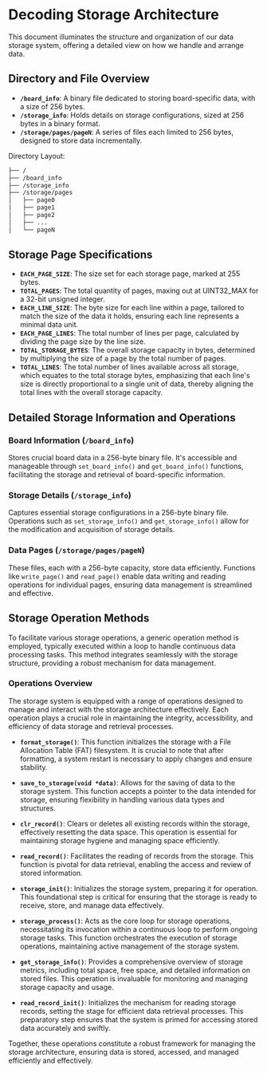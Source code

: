 # Decoding Storage Architecture

This document illuminates the structure and organization of our data storage system, offering a detailed view on how we handle and arrange data.

## Directory and File Overview

- **`/board_info`**: A binary file dedicated to storing board-specific data, with a size of 256 bytes.
- **`/storage_info`**: Holds details on storage configurations, sized at 256 bytes in a binary format.
- **`/storage/pages/pageN`**: A series of files each limited to 256 bytes, designed to store data incrementally.

Directory Layout:

```md
├── /
├── /board_info
├── /storage_info
├── /storage/pages
│   ├── page0
│   ├── page1
│   ├── page2
│   ├── ...
│   └── pageN
```

## Storage Page Specifications

- **`EACH_PAGE_SIZE`**: The size set for each storage page, marked at 255 bytes.
- **`TOTAL_PAGES`**: The total quantity of pages, maxing out at UINT32_MAX for a 32-bit unsigned integer.
- **`EACH_LINE_SIZE`**: The byte size for each line within a page, tailored to match the size of the data it holds, ensuring each line represents a minimal data unit.
- **`EACH_PAGE_LINES`**: The total number of lines per page, calculated by dividing the page size by the line size.
- **`TOTAL_STORAGE_BYTES`**: The overall storage capacity in bytes, determined by multiplying the size of a page by the total number of pages.
- **`TOTAL_LINES`**: The total number of lines available across all storage, which equates to the total storage bytes, emphasizing that each line's size is directly proportional to a single unit of data, thereby aligning the total lines with the overall storage capacity.

## Detailed Storage Information and Operations

### Board Information (`/board_info`)

Stores crucial board data in a 256-byte binary file. It's accessible and manageable through `set_board_info()` and `get_board_info()` functions, facilitating the storage and retrieval of board-specific information.

### Storage Details (`/storage_info`)

Captures essential storage configurations in a 256-byte binary file. Operations such as `set_storage_info()` and `get_storage_info()` allow for the modification and acquisition of storage details.

### Data Pages (`/storage/pages/pageN`)

These files, each with a 256-byte capacity, store data efficiently. Functions like `write_page()` and `read_page()` enable data writing and reading operations for individual pages, ensuring data management is streamlined and effective.

## Storage Operation Methods

To facilitate various storage operations, a generic operation method is employed, typically executed within a loop to handle continuous data processing tasks. This method integrates seamlessly with the storage structure, providing a robust mechanism for data management.

### Operations Overview

The storage system is equipped with a range of operations designed to manage and interact with the storage architecture effectively. Each operation plays a crucial role in maintaining the integrity, accessibility, and efficiency of data storage and retrieval processes.

- **`format_storage()`**: This function initializes the storage with a File Allocation Table (FAT) filesystem. It is crucial to note that after formatting, a system restart is necessary to apply changes and ensure stability.

- **`save_to_storage(void *data)`**: Allows for the saving of data to the storage system. This function accepts a pointer to the data intended for storage, ensuring flexibility in handling various data types and structures.

- **`clr_record()`**: Clears or deletes all existing records within the storage, effectively resetting the data space. This operation is essential for maintaining storage hygiene and managing space efficiently.

- **`read_record()`**: Facilitates the reading of records from the storage. This function is pivotal for data retrieval, enabling the access and review of stored information.

- **`storage_init()`**: Initializes the storage system, preparing it for operation. This foundational step is critical for ensuring that the storage is ready to receive, store, and manage data effectively.

- **`storage_process()`**: Acts as the core loop for storage operations, necessitating its invocation within a continuous loop to perform ongoing storage tasks. This function orchestrates the execution of storage operations, maintaining active management of the storage system.

- **`get_storage_info()`**: Provides a comprehensive overview of storage metrics, including total space, free space, and detailed information on stored files. This operation is invaluable for monitoring and managing storage capacity and usage.

- **`read_record_init()`**: Initializes the mechanism for reading storage records, setting the stage for efficient data retrieval processes. This preparatory step ensures that the system is primed for accessing stored data accurately and swiftly.

Together, these operations constitute a robust framework for managing the storage architecture, ensuring data is stored, accessed, and managed efficiently and effectively.